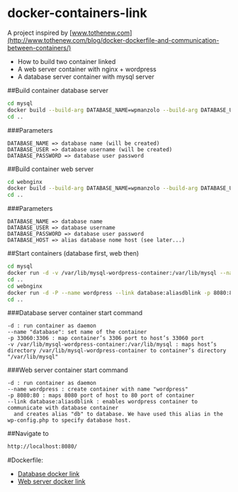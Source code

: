 # docker-containers-link
A project inspired by [www.tothenew.com](http://www.tothenew.com/blog/docker-dockerfile-and-communication-between-containers/)

* How to build two container linked
 * A web server container with nginx + wordpress
 * A database server container with mysql server

##Build container database server
```bash
cd mysql
docker build --build-arg DATABASE_NAME=wpmanzolo --build-arg DATABASE_USER=manzolo --build-arg DATABASE_PASSWORD=manzolo -t manzolo/mysql:v1 .
cd ..
```
###Parameters
```
DATABASE_NAME => database name (will be created)
DATABASE_USER => database username (will be created)
DATABASE_PASSWORD => database user password

```
##Build container web server
```bash
cd webnginx
docker build --build-arg DATABASE_NAME=wpmanzolo --build-arg DATABASE_USER=manzolo --build-arg DATABASE_PASSWORD=manzolo --build-arg DATABASE_HOST=aliasdblink -t manzolo/webnginx:v1 .
cd ..
```
###Parameters
```
DATABASE_NAME => database name
DATABASE_USER => database username 
DATABASE_PASSWORD => database user password
DATABASE_HOST => alias database nome host (see later...)

```

##Start containers (database first, web then)
```bash
cd mysql
docker run -d -v /var/lib/mysql-wordpress-container:/var/lib/mysql --name database -p 33060:3306 manzolo/mysql:v1
cd ..
cd webnginx
docker run -d -P --name wordpress --link database:aliasdblink -p 8080:80 manzolo/webnginx:v1
cd ..
```

###Database server container start command
```
-d : run container as daemon
--name "database": set name of the container
-p 33060:3306 : map container’s 3306 port to host’s 33060 port
-v /var/lib/mysql-wordpress-container:/var/lib/mysql : maps host’s directory /var/lib/mysql-wordpress-container to container’s directory "/var/lib/mysql"

```
###Web server container start command
```
-d : run container as daemon
--name wordpress : create container with name "wordpress"
-p 8080:80 : maps 8080 port of host to 80 port of container
--link database:aliasdblink : enables wordpress container to communicate with database container
  and creates alias "db" to database. We have used this alias in the wp-config.php to specify database host.
```

##Navigate to
```bash
http://localhost:8080/
```

#Dockerfile:
* [Database docker link](https://github.com/manzolo/docker-containers-link/blob/master/database/Dockerfile)
* [Web server docker link](https://github.com/manzolo/docker-containers-link/blob/master/web/Dockerfile)


